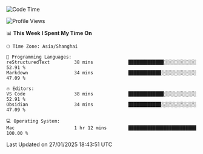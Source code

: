<!--START_SECTION:waka-->
![Code Time](http://img.shields.io/badge/Code%20Time-531%20hrs%206%20mins-blue)

![Profile Views](http://img.shields.io/badge/Profile%20Views-0-blue)

📊 **This Week I Spent My Time On** 

```text
🕑︎ Time Zone: Asia/Shanghai

💬 Programming Languages: 
reStructuredText         38 mins             █████████████░░░░░░░░░░░░   52.91 % 
Markdown                 34 mins             ████████████░░░░░░░░░░░░░   47.09 % 

🔥 Editors: 
VS Code                  38 mins             █████████████░░░░░░░░░░░░   52.91 % 
Obsidian                 34 mins             ████████████░░░░░░░░░░░░░   47.09 % 

💻 Operating System: 
Mac                      1 hr 12 mins        █████████████████████████   100.00 % 
```


 Last Updated on 27/01/2025 18:43:51 UTC
<!--END_SECTION:waka-->
